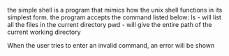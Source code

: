 the simple shell is a program that mimics how the unix shell functions in its simplest form. the program accepts the command listed below:
ls - will list all the files in the current directory
pwd - will give the entire path of the current working directory

When the user tries to enter an invalid command, an error will be shown
